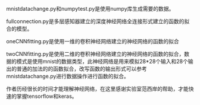 mnistdatachange.py和numpytest.py是使用numpy库生成需要的数据。

fullconnection.py是多层感知器建立的深度神经网络全连接形式建立的函数的拟合的模型。

oneCNNfitting.py是使用一维的卷积神经网络建立的神经网络的函数的拟合

twoCNNfitting.py是使用二维的卷积神经网络建立的神经网络的函数的拟合，数据的模式是使用mnist的数据类型，此神经网络是用来模拟28*28个输入和28个输出的普通的加法的的函数拟合，改写函数的输出形式可以参考mnistdatachange.py进行数据操作进行函数的拟合。

作者历经很长的时间才能理解神经网络，在这里感谢实验室范西岸的帮助，才能快速的掌握tensorflow和keras。
